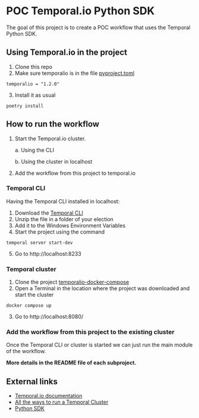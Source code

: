 # POC Temporal.io Python SDK
The goal of this project is to create a POC workflow that uses the Temporal Python SDK.

## Using Temporal.io in the project
1. Clone this repo
2. Make sure temporalio is in the file [pyproject.toml](pyproject.toml)

```text
temporalio = "1.2.0"
```

3. Install it as usual

```shell
poetry install
```

## How to run the workflow
1. Start the Temporal.io cluster.

    a. Using the CLI

    b. Using the cluster in localhost

2. Add the workflow from this project to temporal.io

### Temporal CLI 
Having the Temporal CLI installed in localhost:
1. Download the [Temporal CLI](https://temporal.download/cli/archive/latest?platform=windows&arch=amd64)
2. Unzip the file in a folder of your election
3. Add it to the Windows Environment Variables
4. Start the project using the command

```shell
temporal server start-dev
```
5. Go to http://localhost:8233

### Temporal cluster
1. Clone the project [temporalio-docker-compose](https://github.com/temporalio/docker-compose)
2. Open a Terminal in the location where the project was downloaded and start the cluster
```shell
docker compose up
```
3. Go to http://localhost:8080/

### Add the workflow from this project to the existing cluster
Once the Temporal CLI or cluster is started we can just run the main module of the workflow.

**More details in the README file of each subproject.**

## External links
* [Temporal.io documentation](https://docs.temporal.io/)
* [All the ways to run a Temporal Cluster](https://docs.temporal.io/kb/all-the-ways-to-run-a-cluster)
* [Python SDK](https://docs.temporal.io/dev-guide/python)
